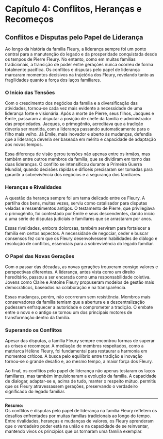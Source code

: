 # Capítulo 4: Conflitos, Heranças e Recomeços

## Conflitos e Disputas pelo Papel de Liderança

Ao longo da história da família Fleury, a liderança sempre foi um ponto central para a manutenção do legado e da prosperidade conquistada desde os tempos de Pierre Fleury. No entanto, como em muitas famílias tradicionais, a transição de poder entre gerações nunca ocorreu de forma totalmente pacífica. Os conflitos e disputas pelo papel de liderança marcaram momentos decisivos na trajetória dos Fleury, revelando tanto as fragilidades quanto a força dos laços familiares.

### O Início das Tensões

Com o crescimento dos negócios da família e a diversificação das atividades, tornou-se cada vez mais evidente a necessidade de uma liderança forte e visionária. Após a morte de Pierre, seus filhos, Jacques e Émile, passaram a disputar a posição de chefe da família e administrador das propriedades. Jacques, o primogênito, acreditava que a tradição deveria ser mantida, com a liderança passando automaticamente para o filho mais velho. Já Émile, mais inovador e aberto às mudanças, defendia que a liderança deveria ser baseada em mérito e capacidade de adaptação aos novos tempos.

Essa diferença de visão gerou tensões não apenas entre os irmãos, mas também entre outros membros da família, que se dividiram em torno das duas lideranças. O conflito se intensificou durante a Primeira Guerra Mundial, quando decisões rápidas e difíceis precisaram ser tomadas para garantir a sobrevivência dos negócios e a segurança dos familiares.

### Heranças e Rivalidades

A questão da herança sempre foi um tema delicado entre os Fleury. A partilha dos bens, muitas vezes, serviu como catalisador para disputas veladas e ressentimentos antigos. O testamento de Pierre, que privilegiava o primogênito, foi contestado por Émile e seus descendentes, dando início a uma série de disputas judiciais e familiares que se arrastaram por anos.

Essas rivalidades, embora dolorosas, também serviram para fortalecer a família em certos aspectos. A necessidade de negociar, ceder e buscar consensos fez com que os Fleury desenvolvessem habilidades de diálogo e resolução de conflitos, essenciais para a sobrevivência do legado familiar.

### O Papel das Novas Gerações

Com o passar das décadas, as novas gerações trouxeram consigo valores e perspectivas diferentes. A liderança, antes vista como um direito hereditário, passou a ser encarada como uma responsabilidade coletiva. Jovens como Claire e Antoine Fleury propuseram modelos de gestão mais democráticos, baseados na colaboração e na transparência.

Essas mudanças, porém, não ocorreram sem resistência. Membros mais conservadores da família temiam que a abertura e a descentralização pudessem enfraquecer a autoridade e comprometer a tradição. O embate entre o novo e o antigo se tornou um dos principais motores de transformação dentro da família.

### Superando os Conflitos

Apesar das disputas, a família Fleury sempre encontrou formas de superar as crises e recomeçar. A mediação de membros respeitados, como a matriarca Hélène Fleury, foi fundamental para restaurar a harmonia em momentos críticos. A busca pelo equilíbrio entre tradição e inovação tornou-se o grande desafio e, ao mesmo tempo, a maior força dos Fleury.

Ao final, os conflitos pelo papel de liderança não apenas testaram os laços familiares, mas também impulsionaram a evolução da família. A capacidade de dialogar, adaptar-se e, acima de tudo, manter o respeito mútuo, permitiu que os Fleury atravessassem gerações, preservando o verdadeiro significado do legado familiar.

---

**Resumo:**  
Os conflitos e disputas pelo papel de liderança na família Fleury refletem os desafios enfrentados por muitas famílias tradicionais ao longo do tempo. Entre rivalidades, heranças e mudanças de valores, os Fleury aprenderam que o verdadeiro poder está na união e na capacidade de se reinventar, mantendo vivos os princípios que os tornaram uma família exemplar.